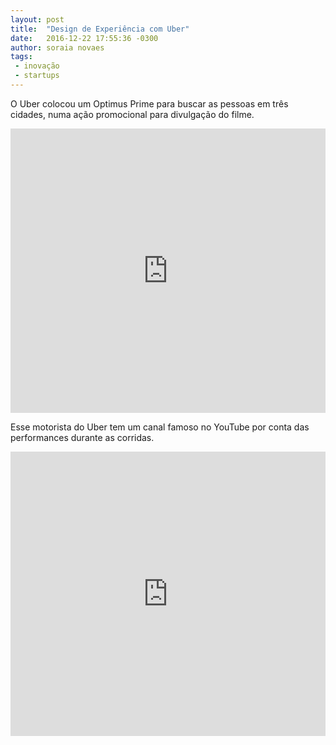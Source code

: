 ```yaml
---
layout: post
title:  "Design de Experiência com Uber"
date:   2016-12-22 17:55:36 -0300
author: soraia novaes
tags: 
 - inovação
 - startups
---
```


O Uber colocou um Optimus Prime para buscar as pessoas em três cidades, numa ação promocional para divulgação do filme. 
<iframe 
  width="100%" 
  height="455" 
  src="http://www.youtube.com/embed/fND9b6wX18A" 
  frameborder="0" 
  allowfullscreen>
</iframe>

Esse motorista do Uber tem um canal famoso no YouTube por conta das performances durante as corridas.

<iframe 
  width="100%" 
  height="455" 
  src="http://www.youtube.com/embed/fnDy3dSEHhw" 
  frameborder="0" 
  allowfullscreen>
</iframe>